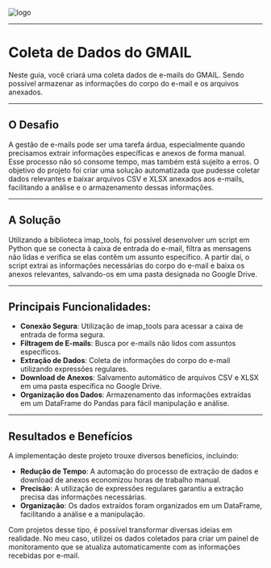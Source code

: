 ![logo](https://i.ibb.co/YthtbLh/Giifff-mid.gif)
***
# Coleta de Dados do GMAIL
Neste guia, você criará uma coleta dados de e-mails do GMAIL. Sendo possível armazenar as informações do corpo do e-mail e os arquivos anexados.
***
## O Desafio
A gestão de e-mails pode ser uma tarefa árdua, especialmente quando precisamos extrair informações específicas e anexos de forma manual. Esse processo não só consome tempo, mas também está sujeito a erros. O objetivo do projeto foi criar uma solução automatizada que pudesse coletar dados relevantes e baixar arquivos CSV e XLSX anexados aos e-mails, facilitando a análise e o armazenamento dessas informações.
***
## A Solução
Utilizando a biblioteca imap_tools, foi possível desenvolver um script em Python que se conecta à caixa de entrada do e-mail, filtra as mensagens não lidas e verifica se elas contêm um assunto específico. A partir daí, o script extrai as informações necessárias do corpo do e-mail e baixa os anexos relevantes, salvando-os em uma pasta designada no Google Drive.
***
## Principais Funcionalidades:
- **Conexão Segura**: Utilização de imap_tools para acessar a caixa de entrada de forma segura.
- **Filtragem de E-mails**: Busca por e-mails não lidos com assuntos específicos.
- **Extração de Dados**: Coleta de informações do corpo do e-mail utilizando expressões regulares.
- **Download de Anexos**: Salvamento automático de arquivos CSV e XLSX em uma pasta específica no Google Drive.
- **Organização dos Dados**: Armazenamento das informações extraídas em um DataFrame do Pandas para fácil manipulação e análise.
***
## Resultados e Benefícios
A implementação deste projeto trouxe diversos benefícios, incluindo:

- **Redução de Tempo**: A automação do processo de extração de dados e download de anexos economizou horas de trabalho manual.
- **Precisão**: A utilização de expressões regulares garantiu a extração precisa das informações necessárias.
- **Organização**: Os dados extraídos foram organizados em um DataFrame, facilitando a análise e a manipulação.

Com projetos desse tipo, é possível transformar diversas ideias em realidade. No meu caso, utilizei os dados coletados para criar um painel de monitoramento que se atualiza automaticamente com as informações recebidas por e-mail.
